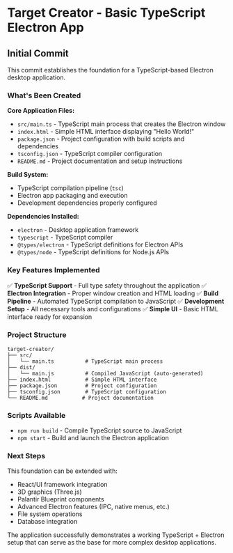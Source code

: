 # Target Creator - Basic TypeScript Electron App

## Initial Commit

This commit establishes the foundation for a TypeScript-based Electron desktop application.

### What's Been Created

**Core Application Files:**
- `src/main.ts` - TypeScript main process that creates the Electron window
- `index.html` - Simple HTML interface displaying "Hello World!"
- `package.json` - Project configuration with build scripts and dependencies
- `tsconfig.json` - TypeScript compiler configuration
- `README.md` - Project documentation and setup instructions

**Build System:**
- TypeScript compilation pipeline (`tsc`)
- Electron app packaging and execution
- Development dependencies properly configured

**Dependencies Installed:**
- `electron` - Desktop application framework
- `typescript` - TypeScript compiler
- `@types/electron` - TypeScript definitions for Electron APIs
- `@types/node` - TypeScript definitions for Node.js APIs

### Key Features Implemented

✅ **TypeScript Support** - Full type safety throughout the application
✅ **Electron Integration** - Proper window creation and HTML loading
✅ **Build Pipeline** - Automated TypeScript compilation to JavaScript
✅ **Development Setup** - All necessary tools and configurations
✅ **Simple UI** - Basic HTML interface ready for expansion

### Project Structure

```
target-creator/
├── src/
│   └── main.ts          # TypeScript main process
├── dist/
│   └── main.js          # Compiled JavaScript (auto-generated)
├── index.html           # Simple HTML interface
├── package.json         # Project configuration
├── tsconfig.json        # TypeScript configuration
└── README.md           # Project documentation
```

### Scripts Available

- `npm run build` - Compile TypeScript source to JavaScript
- `npm start` - Build and launch the Electron application

### Next Steps

This foundation can be extended with:
- React/UI framework integration
- 3D graphics (Three.js)
- Palantir Blueprint components
- Advanced Electron features (IPC, native menus, etc.)
- File system operations
- Database integration

The application successfully demonstrates a working TypeScript + Electron setup that can serve as the base for more complex desktop applications.
